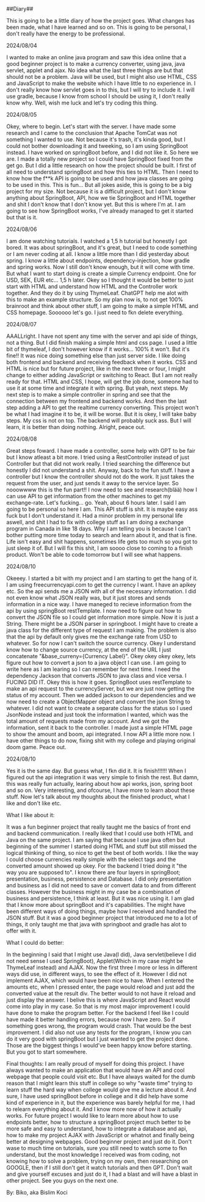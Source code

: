 ##Diary##

This is going to be a little diary of how the project goes. What changes has been made, what I have learned and so on. 
This is going to be personal, I don't really have the energy to be professional.

2024/08/04

I wanted to make an online java program and saw this idea online that a good beginner project is to make a currency converter, using java, java servlet, applet and ajax.
No idea what the last three things are but that should not be a problem. Java will be used, but I might also use HTML, CSS and JavaScript to make the website which I have little to no experience in. 
I don't really know how servlet goes in to this, but I will try to include it. I will use gradle, because I know from school I should be using it, I don't really know why. Well, wish me luck and let's try coding this thing.

2024/08/05

Okey, where to begin. Let's start with the server. I have made some research and I came to the conclusion that Apache TomCat was not something I wanted to use. 
Not because it's trash, it's kinda good, but I could not bother downloading it and tweeking, so I am using SpringBoot instead. I have worked on springBoot before, and I did not like it. 
So here we are. I made a totally new project so I could have SpringBoot fixed from the get go. But I did a little research on how the project should be built. 
I first of all need to understand springBoot and how this ties to HTML. Then I need to know how the f**k API is going to be used and how java classes are going to be used in this. 
This is fun... But all jokes aside, this is going to be a big project for my size. Not because it is a difficult project, but I don't know anything about SpringBoot, API, how 
we tie SpringBoot and HTML together and shit I don't know that I don't know yet. But this is where I'm at. I am going to see how SpringBoot works, I've already managed to get it started but that is it.

2024/08/06

I am done watching tutorials. I watched a 1,5 h tutorial but honestly I got bored. It was about springBoot, and it's great, but I need to code something or I am never coding at all.
I know a little more than I did yesterday about spring. I know a little about endpoints, dependency-injection, how gradle and spring works. Now I still don't know enough,
but it will come with time. But what I want to start doing is create a simple Currency endpoint. One for USD, SEK, EUR etc... 1,5 h later. Okey so I thought it would be better
to just start with HTML and understand how HTML and the Controller work together. And they do it by using ThymeLeaf. ChatGPT help me alot with this to make an example structure. 
So my plan now is, to not get 100% brainroot and think about other stuff, I am going to make a simple HTML and CSS homepage. Soooooo let's go. I just need to fkn delete everything.

2024/08/07

AAALLright. I have not spent any time with the server and api side of things, not a thing. But I did finish making a simple html and css page. 
I used a little bit of thymeleaf, I don't however know if it works... 100% it won't. But it's fine!! It was nice doing something else than just server side. 
I like doing both frontend and backend and receiving feedback when it works. CSS and HTML is nice but for future project, like in the next three or four, I might change to 
either adding JavaScript or switching to React. But I am not really ready for that. HTML and CSS, I hope, will get the job done, someone had to use it at some time and integrate it with spring. 
But yeah, next steps. My next step is to make a simple controller in spring and see that the connection between my frontend and backend works. And then the last step adding a 
API to get the realtime currency converting. This project won't be what I had imagine it to be, it will be worse. But it is okey, I will take baby steps. My css is not on top. 
The backend will probably suck ass. But I will learn, it is better than doing nothing. Alright, peace out.

2024/08/08

Great steps foward. I have made a controller, some help with GPT to be fair but I know atleast a bit more. 
I tried using a RestController instead of just Controller but that did not work really. I tried searching the difference but honestly 
I did not understand a shit. Anyway, back to the fun stuff. I have a controller but I know the controller should not do the work. It just takes the request from the user, 
and just sends it away to the service layer. So nooowwww this is the fun part!! I now need to see and research(blää) how I can use API to get information from the other machines to 
get my exchange-rate. Let's fucking... go. Yeah, about 6 hours later. I said I am going to be personal so here I am. This API stuff is shit. It is maybe easy ass fuck but 
I don't understand it. Had a minor problem in my personal life aswell, and shit I had to fix with college stuff as I am doing a exchange program in Canada in like 18 days. 
Why I am telling you is because I can't bother putting more time today to search and learn about it, and that is fine. Life isn't easy and shit happens, sometimes life gets 
too much so you got to just sleep it of. But I will fix this shit, I am soooo close to coming to a finish product. Won't be able to code tomorrow but I will see what happens.

2024/08/10

Okeeey. I started a bit with my project and I am starting to get the hang of it. I am using freecurrencyapi.com to get the currency I want. I have an apikey etc. 
So the api sends me a JSON with all of the necessary information. I did not even know what JSON really was, but it just stores and sends information in a nice way. I have 
maneged to recieve information from the api by using springBoot restTemplate. I now need to figure out how to convert the JSON file so I could get information more simple. 
Now it is just a String. There might be a JSON parser in springboot. I might have to create a java class for the different type of request I am making. The problem is also that 
the api by default only gives me the exchange rate from USD to whatever. So for now I can't switch the source currency. Okey I understand know how to change source currency, at the end of 
the URL I just concatenate "&base_curreny={Currency Label}". Okey okey okey okey, lets figure out how to convert a json to a java object I can use. I am going to write 
here as I am learing so I can remember for next time. I need the dependency Jackson that converts JSON to java class and vice versa. I FUCING DID IT. Okey this is how it goes. 
SpringBoot uses restTemplate to make an api request to the currencyServer, but we are just now getting the status of my account. Then we added jackson to our dependencies 
and we now need to create a ObjectMapper object and convert the json String to whatever. I did not want to create a separate class for the status so I used JsonNode instead 
and just took the information I wanted, which was the total amount of requests made from my account. And we got the information, sent it back to the controller. I made just 
a simple HTML page to show the amount and boom, api integrated. I now API a little more now. I have other things to do now, fixing shit with my college and playing original doom game. Peace out.

2024/08/10 

Yes it is the same day. But guess what, I fkn did it. It is finish!!!!!! When I figured out the api integration it was very simple to finish the rest. 
But damn, this was really fun actually, learing about how api works, json, spring boot and so on. Very interesting, and ofcourse, I have more to learn about these stuff. 
Now let's talk about my thoughts about the finished product, what I like and don't like etc.

What I like about it:

It was a fun beginner project that really taught me the basics of front end and backend communication. I really liked that I could use both HTML and Java on the same project. 
I am saying that because I use java often but beginning of the summer I started doing HTML and stuff but still missed the logical thinking of thing, so nice to get the best of both worlds.
I like the way I could choose currencies really simple with the select tags and the converted amount showed up okey. For the backend I tried doing it "the way you are supposed to". 
I know there are four layers in springBoot; presentation, business, persistence and Database. I did only presentation and business as I did not need to save or convert data to 
and from different classes. However the business might in my case be a combination of business and persistence, I think at least. But it was nice using it. I am glad that I know more
about springBoot and it's capabilities. The might have been different ways of doing things, maybe how I received and handled the JSON stuff. But it was a good beginner project that introduced
me to a lot of things, it only taught me that java with springboot and gradle has alot to offer with it.

What I could do better:

In the beginning I said that I might use Java(I did), Java servlet(believe I did not need sense I used SpringBoot), Applet(Which in my case might be ThymeLeaf instead) and AJAX.
Now the first three I more or less in different ways did use, in different ways, to see the effect of it. However I did not implement AJAX, which would have been nice to have. 
When I entered the amounts etc, when I pressed enter, the page would reload and just add the converted value at the result div. The better would to not have it reload and just display the answer.
I belive this is where JavaScript and React would come into play in my case. So that is my most major improvement I could have done to make the program better. 
For the backend I feel like I could have made it better handling errors, because now I have zero. So if something goes wrong, the program would crash. That would be the best improvement.
I did also not use any tests for the program, I know you can do it very good with springBoot but I just wanted to get the project done. Those are the biggest things I would've been happy know before starting.
But you got to start somewhere.

Final thoughts:
I am really proud of myself for doing this project. I have always wanted to make an application that would have an API and cool webpage that people could visit etc. 
But I have always waited for the dumb reason that I might learn this stuff in college so why "waste time" trying to learn stuff the hard way when college would give me a lecture about it. 
And sure, I have used springBoot before in college and it did help have some kind of experience in it, but the experience was barely helpful for me, I had to relearn everything about it. 
And I know more now of how it actually works. For future project I would like to learn more about how to use endpoints better, how to structure a springBoot project much better to be more safe 
and easy to understand, how to integrate a database and api, how to make my project AJAX with JavaScript or whatnot and finally being better at designing webpages. Good beginner project and just do it. 
Don't wase to much time on tutorials, sure you still need to watch some to fkn understand, but the most knowledge I received was from coding, not knowing how to solve a problem, trying on my own, then researching on 
GOOGLE, then if I still don't get it watch tutorials and then GPT. Don't wait and give yourself excuses and just do it, I had a blast and will have a blast in other project. See you guys on the next one.

By: Biko, aka Bislim Koci
